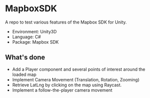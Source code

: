 # MapboxSDK
A repo to test various features of the Mapbox SDK for Unity.

- Environment: Unity3D
- Language: C#
- Package: Mapbox SDK

## What's done
- Add a Player component and several points of interest around the loaded map
- Implement Camera Movement (Translation, Rotation, Zooming)
- Retrieve LatLng by clicking on the map using Raycast.
- Implement a follow-the-player camera movement
